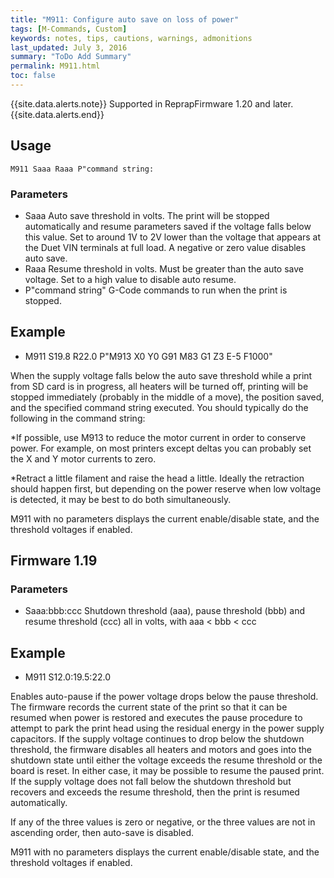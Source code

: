 ```yaml
---
title: "M911: Configure auto save on loss of power" 
tags: [M-Commands, Custom]
keywords: notes, tips, cautions, warnings, admonitions
last_updated: July 3, 2016
summary: "ToDo Add Summary"
permalink: M911.html
toc: false
---
```


{{site.data.alerts.note}}
Supported in ReprapFirmware 1.20 and later.
{{site.data.alerts.end}}


## Usage ##
```
M911 Saaa Raaa P"command string:
```

### Parameters ###

+ Saaa Auto save threshold in volts. The print will be stopped automatically and resume parameters saved if the voltage falls below this value. Set to around 1V to 2V lower than the voltage that appears at the Duet VIN terminals at full load. A negative or zero value disables auto save.
+ Raaa Resume threshold in volts. Must be greater than the auto save voltage. Set to a high value to disable auto resume.
+ P"command string" G-Code commands to run when the print is stopped.

## Example ##

+ M911 S19.8 R22.0 P"M913 X0 Y0 G91 M83 G1 Z3 E-5 F1000"

When the supply voltage falls below the auto save threshold while a print from SD card is in progress, all heaters will be turned off, printing will be stopped immediately (probably in the middle of a move), the position saved, and the specified command string executed. You should typically do the following in the command string:

*If possible, use M913 to reduce the motor current in order to conserve power. For example, on most printers except deltas you can probably set the X and Y motor currents to zero.

*Retract a little filament and raise the head a little. Ideally the retraction should happen first, but depending on the power reserve when low voltage is detected, it may be best to do both simultaneously.

M911 with no parameters displays the current enable/disable state, and the threshold voltages if enabled.

## Firmware 1.19 ##

### Parameters ###

+ Saaa:bbb:ccc Shutdown threshold (aaa), pause threshold (bbb) and resume threshold (ccc) all in volts, with aaa < bbb < ccc

## Example ##

+ M911 S12.0:19.5:22.0

Enables auto-pause if the power voltage drops below the pause threshold. The firmware records the current state of the print so that it can be resumed when power is restored and executes the pause procedure to attempt to park the print head using the residual energy in the power supply capacitors. If the supply voltage continues to drop below the shutdown threshold, the firmware disables all heaters and motors and goes into the shutdown state until either the voltage exceeds the resume threshold or the board is reset. In either case, it may be possible to resume the paused print. If the supply voltage does not fall below the shutdown threshold but recovers and exceeds the resume threshold, then the print is resumed automatically.

If any of the three values is zero or negative, or the three values are not in ascending order, then auto-save is disabled.

M911 with no parameters displays the current enable/disable state, and the threshold voltages if enabled.
